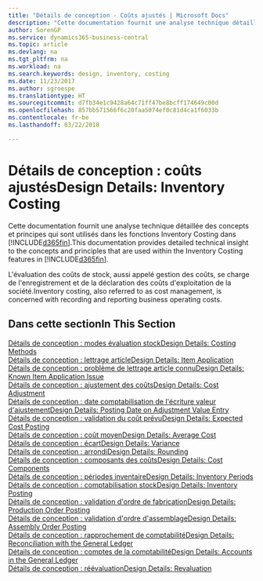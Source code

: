 ```yaml
---
title: "Détails de conception - Coûts ajustés | Microsoft Docs"
description: "Cette documentation fournit une analyse technique détaillée des concepts et principes qui sont utilisés dans les fonctions Inventory Costing dans Business Central."
author: SorenGP
ms.service: dynamics365-business-central
ms.topic: article
ms.devlang: na
ms.tgt_pltfrm: na
ms.workload: na
ms.search.keywords: design, inventory, costing
ms.date: 11/23/2017
ms.author: sgroespe
ms.translationtype: HT
ms.sourcegitcommit: d7fb34e1c9428a64c71ff47be8bcff174649c00d
ms.openlocfilehash: 857bb571566f6c20faa5074ef0c81d4ca1f6033b
ms.contentlocale: fr-be
ms.lasthandoff: 03/22/2018

---
```

# <a name="design-details-inventory-costing"></a><span data-ttu-id="d4fe8-103">Détails de conception : coûts ajustés</span><span class="sxs-lookup"><span data-stu-id="d4fe8-103">Design Details: Inventory Costing</span></span>
<span data-ttu-id="d4fe8-104">Cette documentation fournit une analyse technique détaillée des concepts et principes qui sont utilisés dans les fonctions Inventory Costing dans [!INCLUDE[d365fin](includes/d365fin_md.md)].</span><span class="sxs-lookup"><span data-stu-id="d4fe8-104">This documentation provides detailed technical insight to the concepts and principles that are used within the Inventory Costing features in [!INCLUDE[d365fin](includes/d365fin_md.md)].</span></span>  

<span data-ttu-id="d4fe8-105">L'évaluation des coûts de stock, aussi appelé gestion des coûts, se charge de l'enregistrement et de la déclaration des coûts d'exploitation de la société.</span><span class="sxs-lookup"><span data-stu-id="d4fe8-105">Inventory costing, also referred to as cost management, is concerned with recording and reporting business operating costs.</span></span>  

## <a name="in-this-section"></a><span data-ttu-id="d4fe8-106">Dans cette section</span><span class="sxs-lookup"><span data-stu-id="d4fe8-106">In This Section</span></span>  
[<span data-ttu-id="d4fe8-107">Détails de conception : modes évaluation stock</span><span class="sxs-lookup"><span data-stu-id="d4fe8-107">Design Details: Costing Methods</span></span>](design-details-costing-methods.md)  
[<span data-ttu-id="d4fe8-108">Détails de conception : lettrage article</span><span class="sxs-lookup"><span data-stu-id="d4fe8-108">Design Details: Item Application</span></span>](design-details-item-application.md)  
[<span data-ttu-id="d4fe8-109">Détails de conception : problème de lettrage article connu</span><span class="sxs-lookup"><span data-stu-id="d4fe8-109">Design Details: Known Item Application Issue</span></span>](design-details-inventory-zero-level-open-item-ledger-entries.md)  
[<span data-ttu-id="d4fe8-110">Détails de conception : ajustement des coûts</span><span class="sxs-lookup"><span data-stu-id="d4fe8-110">Design Details: Cost Adjustment</span></span>](design-details-cost-adjustment.md)  
[<span data-ttu-id="d4fe8-111">Détails de conception : date comptabilisation de l'écriture valeur d'ajustement</span><span class="sxs-lookup"><span data-stu-id="d4fe8-111">Design Details: Posting Date on Adjustment Value Entry</span></span>](design-details-inventory-adjustment-value-entry-posting-date.md)  
[<span data-ttu-id="d4fe8-112">Détails de conception : validation du coût prévu</span><span class="sxs-lookup"><span data-stu-id="d4fe8-112">Design Details: Expected Cost Posting</span></span>](design-details-expected-cost-posting.md)  
[<span data-ttu-id="d4fe8-113">Détails de conception : coût moyen</span><span class="sxs-lookup"><span data-stu-id="d4fe8-113">Design Details: Average Cost</span></span>](design-details-average-cost.md)  
[<span data-ttu-id="d4fe8-114">Détails de conception : écart</span><span class="sxs-lookup"><span data-stu-id="d4fe8-114">Design Details: Variance</span></span>](design-details-variance.md)  
[<span data-ttu-id="d4fe8-115">Détails de conception : arrondi</span><span class="sxs-lookup"><span data-stu-id="d4fe8-115">Design Details: Rounding</span></span>](design-details-rounding.md)  
[<span data-ttu-id="d4fe8-116">Détails de conception : composants des coûts</span><span class="sxs-lookup"><span data-stu-id="d4fe8-116">Design Details: Cost Components</span></span>](design-details-cost-components.md)  
[<span data-ttu-id="d4fe8-117">Détails de conception : périodes inventaire</span><span class="sxs-lookup"><span data-stu-id="d4fe8-117">Design Details: Inventory Periods</span></span>](design-details-inventory-periods.md)  
[<span data-ttu-id="d4fe8-118">Détails de conception : comptabilisation stock</span><span class="sxs-lookup"><span data-stu-id="d4fe8-118">Design Details: Inventory Posting</span></span>](design-details-inventory-posting.md)  
[<span data-ttu-id="d4fe8-119">Détails de conception : validation d'ordre de fabrication</span><span class="sxs-lookup"><span data-stu-id="d4fe8-119">Design Details: Production Order Posting</span></span>](design-details-production-order-posting.md)  
[<span data-ttu-id="d4fe8-120">Détails de conception : validation d'ordre d'assemblage</span><span class="sxs-lookup"><span data-stu-id="d4fe8-120">Design Details: Assembly Order Posting</span></span>](design-details-assembly-order-posting.md)  
[<span data-ttu-id="d4fe8-121">Détails de conception : rapprochement de comptabilité</span><span class="sxs-lookup"><span data-stu-id="d4fe8-121">Design Details: Reconciliation with the General Ledger</span></span>](design-details-reconciliation-with-the-general-ledger.md)  
[<span data-ttu-id="d4fe8-122">Détails de conception : comptes de la comptabilité</span><span class="sxs-lookup"><span data-stu-id="d4fe8-122">Design Details: Accounts in the General Ledger</span></span>](design-details-accounts-in-the-general-ledger.md)  
[<span data-ttu-id="d4fe8-123">Détails de conception : réévaluation</span><span class="sxs-lookup"><span data-stu-id="d4fe8-123">Design Details: Revaluation</span></span>](design-details-revaluation.md)

